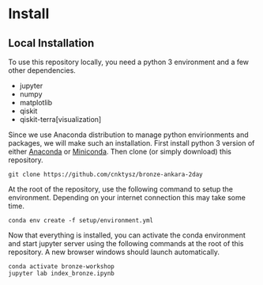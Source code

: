 # Install

## Local Installation

To use this repository locally, you need a python 3 environment and a few other dependencies.

- jupyter
- numpy
- matplotlib
- qiskit
- qiskit-terra[visualization]

Since we use Anaconda distribution to manage python envirionments and packages, we will make such an installation. First install python 3 version of either [Anaconda](https://www.anaconda.com/distribution/) or [Miniconda](https://docs.conda.io/en/latest/miniconda.html). Then clone (or simply download) this repository.

```
git clone https://github.com/cnktysz/bronze-ankara-2day
```

At the root of the repository, use the following command to setup the environment. Depending on your internet connection this may take some time.

```
conda env create -f setup/environment.yml
```

Now that everything is installed, you can activate the conda environment and start jupyter server using the following commands at the root of this repository. A new browser windows should launch automatically. 

```
conda activate bronze-workshop
jupyter lab index_bronze.ipynb
```
